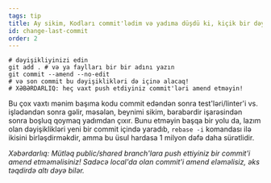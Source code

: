 ```yaml
---
tags: tip
title: Ay sikim, Kodları commit'lədim və yadıma düşdü ki, kiçik bir dəyişiklik də etməliyəm!
id: change-last-commit
order: 2
---
```


```git
# dəyişikliyinizi edin
git add . # və ya faylları bir bir adını yazın
git commit --amend --no-edit
# və son commit bu dəyişiklikləri də içinə alacaq!
# XƏBƏRDARLIQ: heç vaxt push etdiyiniz commit'ləri amend etməyin!
```

Bu çox vaxtı mənim başıma kodu commit edəndən sonra test'ləri/linter'i vs. işlədəndən sonra gəlir, məsələn, beynimi sikim, bərabərdir işarəsindən sonra boşluq qoymaq yadımdan çıxır. Bunu etməyin başqa bir yolu da, lazım olan dəyişiklikləri yeni bir commit içində yaradıb, `rebase -i` komandası ilə ikisini birləşdirməkdir, amma bu üsul hardasa 1 milyon dəfə daha sürətlidir.

*Xəbərdarlıq: Mütləq public/shared branch'lara push ettiyiniz bir commit'i amend etməməlisiniz! Sadəcə local'da olan commit'i amend eləməlisiz, əks təqdirdə altı dəyə bilər.*